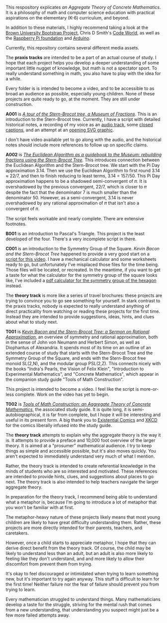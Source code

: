 This respository explicates _an Aggregate Theory of Concrete Mathematics_. It is a philosophy of math and computer science education with practical aspirations on the elementary (K-6) curriculum, and beyond.

In addition to these materials, I highly recommend taking a look at the [Brown University Bootstrap Project](https://bootstrapworld.org/), Chris D Smith's [Code World](https://code.world), as well as the [Raspberry Pi foundation](https://www.raspberrypi.org/) and [Arduino](https://arduino.cc).

Currently, this repository contains several different media assets.

The **praxis tracks** are intended to be a part of an actual course of study.  I hope that each project helps you develop a deeper understanding of some important little nugget of knowledge, but math is not a spectator sport.  To really understand something in math, you also have to play with the idea for a while.

Every folder is is intended to become a video, and to be accessible to as broad an audience as possible, especially young children.  None of these projects are quite ready to go, at the moment.  They are still under construction.

**A001** is [_A tour of the Stern-Brocot tree, a Museum of Fractions_](./A001_A_Tour_of_the_Museum_of_Fractions/A001_A_Tour_of_the_Stern-Brocot_tree__a_Museum_of_Fractions.md). This is an introduction to the Stern-Brocot tree. Currently, I have a script with detailed historical notes, a recording of my voice as an [audio track](A001_A_Tour_of_the_Museum_of_Fractions/A001_A_Tour_of_the_Stern-Brocot_tree__a_Museum_of_Fractions.flac), some [closed captions](A001_A_Tour_of_the_Museum_of_Fractions/A001_A_Tour_of_the_Stern-Brocot_tree__a_Museum_of_Fractions__CloseCaptions.txt), and an attempt at an [opening SVG graphic](./A001_A_Tour_of_the_Museum_of_Fractions/Museum_of_Fractions.svg).

I don't have video available yet to go along with the audio, and the historical notes should include more references to follow up on specific claims.

**A002** is [_The Euclidean Algorithm as a guidebook to the Museum: rebuilding fractions using the Stern-Brocot Tree_](./A002_The_Guidebook_to_the_Museum_of_Fractions/A002_The_Euclidean_Algorithm_as_the_Guidebook.md). This introduces connection between the Euclidean Algorithm and the Stern-Brocot tree.  We start with the Pi Day approximation 3.14.  Then we use the Euclidean Algorithm to first round 3.14 ≈ 22/7, and then to finish reducing to least terms, 3.14 = 157/50. This Pi Day approximation happens to be a shadowed semi-convergent of 𝜋.  It is overshadowed by the previous convergent, 22/7, which is closer to 𝜋 despite the fact that the denominator 7 is much smaller than the denominator 50. However, as a semi-convergent, 3.14 is never overshadowed by any rational approximation of 𝜋 that isn't also a convergent of 𝜋.

The script feels workable and nearly complete. There are extensive footnotes.

**B001** is an introduction to Pascal's Triangle. This project is the least developed of the four. There's a very incomplete script in there.

**C001** is an introduction to the Symmetry Group of the Square.  _Kevin Bacon and the Stern-Brocot Tree_ happened to provide a very good start on a [script for this video](./C001_The_Square_Book_of_Algebra/C001_The_Symmetry_Group_of_the_Square__a_Book_of_Algebra.md).  I have a mechanical calculator and some worksheets ready to go, but unfortunately I've misplaced those files for the time being.  Those files will be located, or recreated.  In the meantime, if you want to get a taste for what the calculator for the symmetry group of the square looks like,  I've included a [pdf calculator for the symmetry group of the hexagon](./C001_The_Square_Book_of_Algebra/d6.pdf) instead.

The **theory track** is more like a series of travel brochures: these projects are trying to convince you to go see something for yourself.  In stark contrast to the praxis tracks, nobody is expected to really understand anything of direct practicality from watching or reading these projects for the first time. Instead they are intended to provide suggestions, ideas, hints, and clues about what to study next.

**T001** is [_Kevin Bacon and the Stern-Brocot Tree: a Sermon on Rational Approximation_](./T001_Kevin_Bacon_and_the_Stern-Brocot_Tree/a_Sermon_on_Rational_Approximation.md), an overview of symmetry and rational approximation, both in the sense of John von Neumann and Herbert Simon, as well as Diophantus of Alexandria.  It spends most of its time on an outline of an extended course of study that starts with the Stern-Brocot Tree and the Symmetry Group of the Square, and ends with the Stern-Brocot free monoid SL(2,N), and the modular group PSL(2,Z).  This connects nicely with the books "Indra's Pearls, the Vision of Felix Klein", "Introduction to Experimental Mathematics", and "Concrete Mathematics", which appear in the companion study guide "Tools of Math Construction".

This project is intended to become a video.  I feel like the script is more-or-less complete. Work on the video has yet to begin.

**T002** is [_Tools of Math Construction: an Aggregate Theory of Concrete Mathematics_](./T002_Tools_of_Math_Construction/An_Aggregate_Theory_of_Concrete_Mathematics.md), the associated study guide.  It is quite long, it is semi-autobiographical, it is far from complete, but I hope it will be interesting and useful in its present form.  A big thank you to [Existential Comics](http://existentialcomics.com) and [XKCD](https://xkcd.com/) for the comics liberally infused into the study guide.

The **theory track** attempts to explain why the aggregate theory is the way it is. It attempts to provide a preface and 10,000 foot overview of the larger theory. It is aimed at a "prosumer" mathematical audience. I try to keep things as simple and accessible possible, but it's also moves quickly. You aren't expected to immediately understand very much of what I mention.

Rather, the theory track is intended to create referential knowledge in the minds of students who are so interested and motivated.  These references are intended to provide hints, clues, and suggestions about places to go next.  The theory track is also intended to help teachers navigate the larger aggregate theory.

In preparation for the theory track,  I recommend being able to understand what a metaphor is, because I'm going to introduce a lot of metaphor that you won't be familiar with at first. 

The metaphor-heavy nature of these projects likely means that most young children are likely to have great difficulty understanding them. Rather, these projects are more directly intended for their parents, teachers, and caretakers.  

However, once a child starts to appreciate metaphor, I hope that they can derive direct benefit from the theory track.  Of course, the child may be likely to understand less than an adult, but an adult is also more likely to feeling like they don't understand, and and more likely to allow their discomfort from prevent them from trying.

It's okay to feel discouraged or intimidated when trying to learn something new, but it's important to try again anyway. This stuff is difficult to learn for the first time! Neither failure nor the fear of failure should prevent you from trying to learn.

Every mathematician struggled to understand things.  Many mathematicians develop a taste for the struggle, striving for the mental rush that comes from a new understanding, that understanding you suspect might just be a few more failed attempts away.